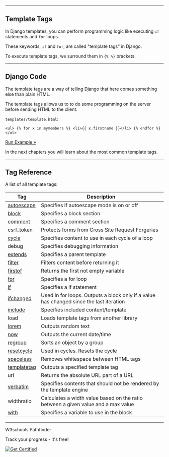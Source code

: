 ___

## Template Tags

In Django templates, you can perform programming logic like executing `if` statements and `for` loops.

These keywords, `if` and `for`, are called "template tags" in Django.

To execute template tags, we surround them in `{% %}` brackets.

___

## Django Code

The template tags are a way of telling Django that here comes something else than plain HTML.

The template tags allows us to to do some programming on the server before sending HTML to the client.

`templates/template.html`:

```django
<ul> {% for x in mymembers %} <li>{{ x.firstname }}</li> {% endfor %} </ul>
```

[Run Example »](https://www.w3schools.com/django/showdjango.php?filename=demo_variables4)

In the next chapters you will learn about the most common template tags.

___

## Tag Reference

A list of all template tags:

| Tag | Description |
| --- | --- |
| [autoescape](https://www.w3schools.com/django/ref_tags_autoescape.php) | Specifies if autoescape mode is on or off |
| [block](https://www.w3schools.com/django/ref_tags_block.php) | Specifies a block section |
| [comment](https://www.w3schools.com/django/ref_tags_comment.php) | Specifies a comment section |
| csrf\_token | Protects forms from Cross Site Request Forgeries |
| [cycle](https://www.w3schools.com/django/ref_tags_cycle.php) | Specifies content to use in each cycle of a loop |
| debug | Specifies debugging information |
| [extends](https://www.w3schools.com/django/ref_tags_extends.php) | Specifies a parent template |
| [filter](https://www.w3schools.com/django/ref_tags_filter.php) | Filters content before returning it |
| [firstof](https://www.w3schools.com/django/ref_tags_firstof.php) | Returns the first not empty variable |
| [for](https://www.w3schools.com/django/ref_tags_for.php) | Specifies a for loop |
| [if](https://www.w3schools.com/django/ref_tags_if.php) | Specifies a if statement |
| [ifchanged](https://www.w3schools.com/django/ref_tags_ifchanged.php) | Used in for loops. Outputs a block only if a value has changed since the last iteration |
| [include](https://www.w3schools.com/django/ref_tags_include.php) | Specifies included content/template |
| load | Loads template tags from another library |
| [lorem](https://www.w3schools.com/django/ref_tags_lorem.php) | Outputs random text |
| [now](https://www.w3schools.com/django/ref_tags_now.php) | Outputs the current date/time |
| [regroup](https://www.w3schools.com/django/ref_tags_regroup.php) | Sorts an object by a group |
| [resetcycle](https://www.w3schools.com/django/ref_tags_resetcycle.php) | Used in cycles. Resets the cycle |
| [spaceless](https://www.w3schools.com/django/ref_tags_spaceless.php) | Removes whitespace between HTML tags |
| [templatetag](https://www.w3schools.com/django/ref_tags_templatetag.php) | Outputs a specified template tag |
| url | Returns the absolute URL part of a URL |
| [verbatim](https://www.w3schools.com/django/ref_tags_verbatim.php) | Specifies contents that should not be rendered by the template engine |
| widthratio | Calculates a width value based on the ratio between a given value and a max value |
| [with](https://www.w3schools.com/django/ref_tags_with.php) | Specifies a variable to use in the block |

___

W3schools Pathfinder

Track your progress - it's free!

   [![Get Certified](https://www.w3schools.com/images/img_package_up_300.png)](https://campus.w3schools.com/collections/package-deals)